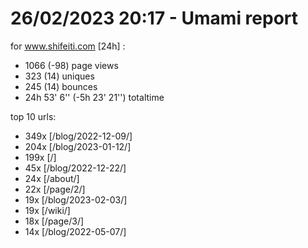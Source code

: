 # 26/02/2023 20:17 - Umami report
for www.shifeiti.com [24h] :

 - 1066 (-98) page views
 - 323 (14) uniques
 - 245 (14) bounces
 - 24h 53' 6'' (-5h 23' 21'') totaltime


top 10 urls:
 - 349x [/blog/2022-12-09/]
 - 204x [/blog/2023-01-12/]
 - 199x [/]
 - 45x [/blog/2022-12-22/]
 - 24x [/about/]
 - 22x [/page/2/]
 - 19x [/blog/2023-02-03/]
 - 19x [/wiki/]
 - 18x [/page/3/]
 - 14x [/blog/2022-05-07/]


